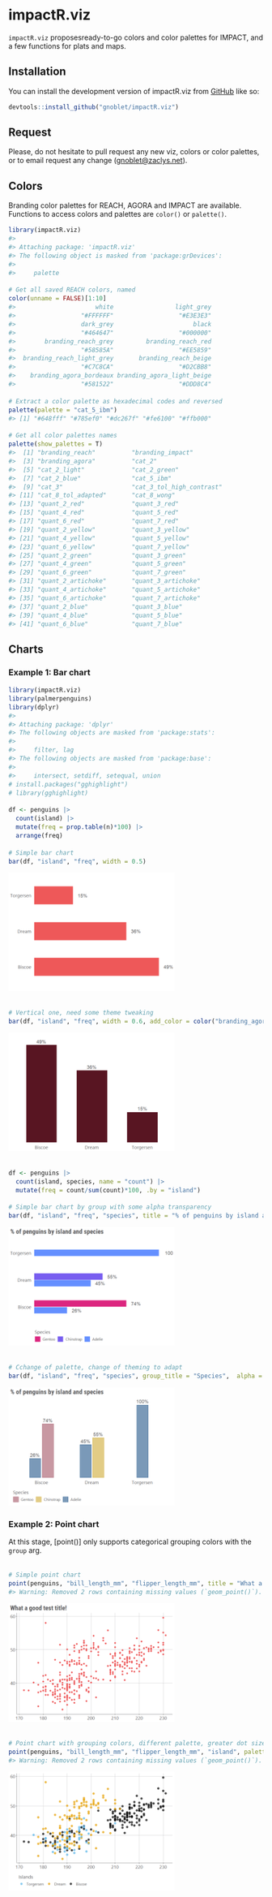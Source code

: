 
<!-- README.md is generated from README.Rmd. Please edit that file -->

# impactR.viz

<!-- badges: start -->
<!-- badges: end -->

`impactR.viz` proposesready-to-go colors and color palettes for IMPACT,
and a few functions for plats and maps.

## Installation

You can install the development version of impactR.viz from
[GitHub](https://github.com/) like so:

``` r
devtools::install_github("gnoblet/impactR.viz")
```

## Request

Please, do not hesitate to pull request any new viz, colors or color
palettes, or to email request any change (<gnoblet@zaclys.net>).

## Colors

Branding color palettes for REACH, AGORA and IMPACT are available.
Functions to access colors and palettes are `color()` or `palette()`.

``` r
library(impactR.viz)
#> 
#> Attaching package: 'impactR.viz'
#> The following object is masked from 'package:grDevices':
#> 
#>     palette

# Get all saved REACH colors, named
color(unname = FALSE)[1:10]
#>                      white                 light_grey 
#>                  "#FFFFFF"                  "#E3E3E3" 
#>                  dark_grey                      black 
#>                  "#464647"                  "#000000" 
#>        branding_reach_grey         branding_reach_red 
#>                  "#58585A"                  "#EE5859" 
#>  branding_reach_light_grey       branding_reach_beige 
#>                  "#C7C8CA"                  "#D2CBB8" 
#>    branding_agora_bordeaux branding_agora_light_beige 
#>                  "#581522"                  "#DDD8C4"

# Extract a color palette as hexadecimal codes and reversed
palette(palette = "cat_5_ibm")
#> [1] "#648fff" "#785ef0" "#dc267f" "#fe6100" "#ffb000"

# Get all color palettes names
palette(show_palettes = T)
#>  [1] "branding_reach"          "branding_impact"        
#>  [3] "branding_agora"          "cat_2"                  
#>  [5] "cat_2_light"             "cat_2_green"            
#>  [7] "cat_2_blue"              "cat_5_ibm"              
#>  [9] "cat_3"                   "cat_3_tol_high_contrast"
#> [11] "cat_8_tol_adapted"       "cat_8_wong"             
#> [13] "quant_2_red"             "quant_3_red"            
#> [15] "quant_4_red"             "quant_5_red"            
#> [17] "quant_6_red"             "quant_7_red"            
#> [19] "quant_2_yellow"          "quant_3_yellow"         
#> [21] "quant_4_yellow"          "quant_5_yellow"         
#> [23] "quant_6_yellow"          "quant_7_yellow"         
#> [25] "quant_2_green"           "quant_3_green"          
#> [27] "quant_4_green"           "quant_5_green"          
#> [29] "quant_6_green"           "quant_7_green"          
#> [31] "quant_2_artichoke"       "quant_3_artichoke"      
#> [33] "quant_4_artichoke"       "quant_5_artichoke"      
#> [35] "quant_6_artichoke"       "quant_7_artichoke"      
#> [37] "quant_2_blue"            "quant_3_blue"           
#> [39] "quant_4_blue"            "quant_5_blue"           
#> [41] "quant_6_blue"            "quant_7_blue"
```

## Charts

### Example 1: Bar chart

``` r
library(impactR.viz)
library(palmerpenguins)
library(dplyr)
#> 
#> Attaching package: 'dplyr'
#> The following objects are masked from 'package:stats':
#> 
#>     filter, lag
#> The following objects are masked from 'package:base':
#> 
#>     intersect, setdiff, setequal, union
# install.packages("gghighlight")
# library(gghighlight)

df <- penguins |> 
  count(island) |> 
  mutate(freq = prop.table(n)*100) |> 
  arrange(freq)

# Simple bar chart
bar(df, "island", "freq", width = 0.5) 
```

<img src="man/figures/README-example-bar-chart-1.png" width="65%" />

``` r

# Vertical one, need some theme tweaking
bar(df, "island", "freq", width = 0.6, add_color = color("branding_agora_bordeaux"), flip = F, theme = theme_reach(axis_y = F, grid_major_x = F, axis_ticks_x = F)) 
```

<img src="man/figures/README-example-bar-chart-2.png" width="65%" />

``` r

df <- penguins |> 
  count(island, species, name = "count") |> 
  mutate(freq = count/sum(count)*100, .by = "island") 

# Simple bar chart by group with some alpha transparency
bar(df, "island", "freq", "species", title = "% of penguins by island and species", group_title = "Species") 
```

<img src="man/figures/README-example-bar-chart-3.png" width="65%" />

``` r

# Cchange of palette, change of theming to adapt
bar(df, "island", "freq", "species", group_title = "Species",  alpha = 0.6, flip = FALSE, title = "% of penguins by island and species", palette = "cat_3_tol_high_contrast", theme = theme_reach(axis_y = F, grid_major_x = F, axis_ticks_x = F))
```

<img src="man/figures/README-example-bar-chart-4.png" width="65%" />

### Example 2: Point chart

At this stage, \[point()\] only supports categorical grouping colors
with the `group` arg.

``` r

# Simple point chart
point(penguins, "bill_length_mm", "flipper_length_mm", title = "What a good test title!")
#> Warning: Removed 2 rows containing missing values (`geom_point()`).
```

<img src="man/figures/README-example-point-chart-1.png" width="65%" />

``` r

# Point chart with grouping colors, different palette, greater dot size, some transparency, reversed color palette
point(penguins, "bill_length_mm", "flipper_length_mm", "island", palette= "cat_8_wong", group_title = "Islands", alpha = 0.7, size = 3)
#> Warning: Removed 2 rows containing missing values (`geom_point()`).
```

<img src="man/figures/README-example-point-chart-2.png" width="65%" />
